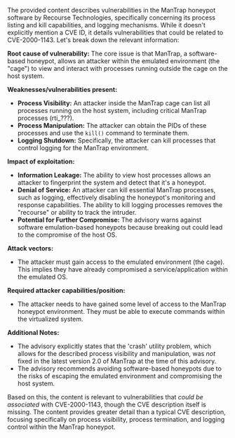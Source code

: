 The provided content describes vulnerabilities in the ManTrap honeypot software by Recourse Technologies, specifically concerning its process listing and kill capabilities, and logging mechanisms. While it doesn't explicitly mention a CVE ID, it details vulnerabilities that could be related to CVE-2000-1143. Let's break down the relevant information:

**Root cause of vulnerability:**
The core issue is that ManTrap, a software-based honeypot, allows an attacker within the emulated environment (the "cage") to view and interact with processes running outside the cage on the host system.

**Weaknesses/vulnerabilities present:**
*   **Process Visibility:** An attacker inside the ManTrap cage can list all processes running on the host system, including critical ManTrap processes (rti_???).
*   **Process Manipulation:** The attacker can obtain the PIDs of these processes and use the `kill()` command to terminate them.
*   **Logging Shutdown:** Specifically, the attacker can kill processes that control logging for the ManTrap environment.

**Impact of exploitation:**
*   **Information Leakage:** The ability to view host processes allows an attacker to fingerprint the system and detect that it's a honeypot.
*   **Denial of Service:**  An attacker can kill essential ManTrap processes, such as logging, effectively disabling the honeypot's monitoring and response capabilities. The ability to kill logging processes removes the "recourse" or ability to track the intruder.
*  **Potential for Further Compromise:**  The advisory warns against software emulation-based honeypots because breaking out could lead to the compromise of the host OS.

**Attack vectors:**
*   The attacker must gain access to the emulated environment (the cage). This implies they have already compromised a service/application within the emulated OS.

**Required attacker capabilities/position:**
*   The attacker needs to have gained some level of access to the ManTrap honeypot environment. They must be able to execute commands within the virtualized system.

**Additional Notes:**
*   The advisory explicitly states that the 'crash' utility problem, which allows for the described process visibility and manipulation, was *not* fixed in the latest version 2.0 of ManTrap at the time of this advisory.
*   The advisory recommends avoiding software-based honeypots due to the risks of escaping the emulated environment and compromising the host system.

Based on this, the content is relevant to vulnerabilities that *could be associated* with CVE-2000-1143, though the CVE description itself is missing. The content provides greater detail than a typical CVE description, focusing specifically on process visibility, process termination, and logging control within the ManTrap honeypot.